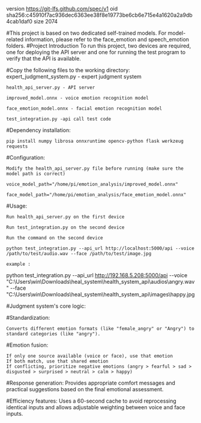 version https://git-lfs.github.com/spec/v1
oid sha256:c45910f7ac936dec6363ee38f8e19773be6cb6e715e4a1620a2a9db4cab1daf0
size 2074

#This project is based on two dedicated self-trained models. For model-related information, please refer to the face_emotion and speech_emotion folders.
#Project Introduction
	To run this project, two devices are required, one for deploying the API server and one for running the test program to verify that the API is available.

#Copy the following files to the working directory:
	expert_judgment_system.py - expert judgment system

	health_api_server.py - API server

	improved_model.onnx - voice emotion recognition model

	face_emotion_model.onnx - facial emotion recognition model

	test_integration.py -api call test code

#Dependency installation:

	pip install numpy librosa onnxruntime opencv-python flask werkzeug requests

#Configuration:

	Modify the health_api_server.py file before running (make sure the model path is correct)
 
	voice_model_path="/home/pi/emotion_analysis/improved_model.onnx"
 
	face_model_path="/home/pi/emotion_analysis/face_emotion_model.onnx"

#Usage:

	Run health_api_server.py on the first device
 
	Run test_integration.py on the second device
 
	Run the command on the second device
 
	python test_integration.py --api_url http://localhost:5000/api --voice /path/to/test/audio.wav --face /path/to/test/image.jpg
 
	example :
 python test_integration.py --api_url http://192.168.5.208:5000/api --voice "C:\Users\win\Downloads\heal_system\health_system_api\audios\angry.wav" --face "C:\Users\win\Downloads\heal_system\health_system_api\images\happy.jpg



 #Judgment system's core logic:

#Standardization: 

	Converts different emotion formats (like "female_angry" or "Angry") to standard categories (like "angry").

#Emotion fusion:

	If only one source available (voice or face), use that emotion
	If both match, use that shared emotion
	If conflicting, prioritize negative emotions (angry > fearful > sad > disgusted > surprised > neutral > calm > happy)


#Response generation: 
	Provides appropriate comfort messages and practical suggestions based on the final emotional assessment.

#Efficiency features: 
	Uses a 60-second cache to avoid reprocessing identical inputs and allows adjustable weighting between voice and face inputs.


